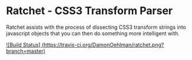 # Ratchet - CSS3 Transform Parser

Ratchet assists with the process of dissecting CSS3 transform strings into
javascript objects that you can then do something more intelligent with.

[
![Build Status]
(https://travis-ci.org/DamonOehlman/ratchet.png?branch=master)
](https://travis-ci.org/DamonOehlman/ratchet)
